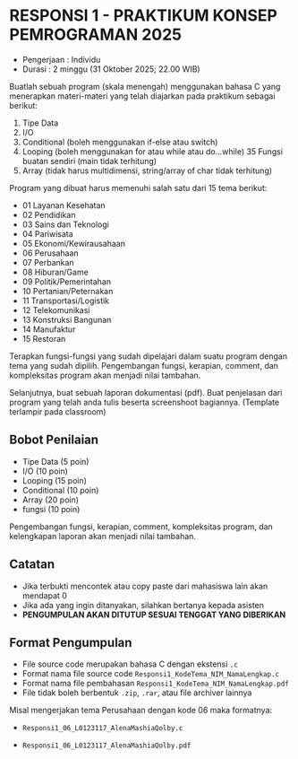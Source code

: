 # RESPONSI 1 - PRAKTIKUM KONSEP PEMROGRAMAN 2025

- Pengerjaan : Individu
- Durasi : 2 minggu (31 Oktober 2025; 22.00 WIB)

Buatlah sebuah program (skala menengah) menggunakan bahasa C yang menerapkan materi-materi yang telah diajarkan pada praktikum sebagai berikut:
1. Tipe Data
2. I/O
3. Conditional (boleh menggunakan if-else atau switch)
4. Looping (boleh menggunakan for atau while atau do...while)
35 Fungsi buatan sendiri (main tidak terhitung)
6. Array (tidak harus multidimensi, string/array of char tidak terhitung)

Program yang dibuat harus memenuhi salah satu dari 15 tema berikut:

- 01 Layanan Kesehatan
- 02 Pendidikan
- 03 Sains dan Teknologi
- 04 Pariwisata
- 05 Ekonomi/Kewirausahaan
- 06 Perusahaan
- 07 Perbankan
- 08 Hiburan/Game
- 09 Politik/Pemerintahan
- 10 Pertanian/Peternakan
- 11 Transportasi/Logistik
- 12 Telekomunikasi
- 13 Konstruksi Bangunan
- 14 Manufaktur
- 15 Restoran

Terapkan fungsi-fungsi yang sudah dipelajari dalam suatu program dengan tema yang sudah dipilih. Pengembangan fungsi, kerapian, comment, dan kompleksitas program akan menjadi nilai tambahan.

Selanjutnya, buat sebuah laporan dokumentasi (pdf). Buat penjelasan dari program yang telah anda tulis beserta screenshoot bagiannya. (Template terlampir pada classroom)


## Bobot Penilaian

- Tipe Data (5 poin)
- I/O (10 poin)
- Looping (15 poin)
- Conditional (10 poin)
- Array (20 poin)
- fungsi (10 poin)

Pengembangan fungsi, kerapian, comment, kompleksitas program, dan kelengkapan laporan akan menjadi nilai tambahan.

## Catatan

- Jika terbukti mencontek atau copy paste dari mahasiswa lain akan mendapat 0
- Jika ada yang ingin ditanyakan, silahkan bertanya kepada asisten
- **PENGUMPULAN AKAN DITUTUP SESUAI TENGGAT YANG DIBERIKAN**


## Format Pengumpulan

- File source code merupakan bahasa C dengan ekstensi `.c`
- Format nama file source code `Responsi1_KodeTema_NIM_NamaLengkap.c`
- Format nama file pembahasan `Responsi1_KodeTema_NIM_NamaLengkap.pdf`
- File tidak boleh berbentuk `.zip`, `.rar`, atau file archiver lainnya

Misal mengerjakan tema Perusahaan dengan kode 06 maka formatnya:

- `Responsi1_06_L0123117_AlenaMashiaQolby.c`

- `Responsi1_06_L0123117_AlenaMashiaQolby.pdf`